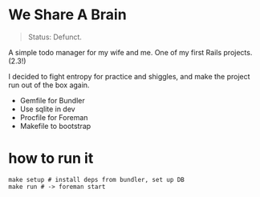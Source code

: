 # We Share A Brain

> Status: Defunct.

A simple todo manager for my wife and me. One of my first Rails projects. (2.3!)

I decided to fight entropy for practice and shiggles, and make the project run out of the box again.

* Gemfile for Bundler
* Use sqlite in dev
* Procfile for Foreman
* Makefile to bootstrap

# how to run it

    make setup # install deps from bundler, set up DB
    make run # -> foreman start
